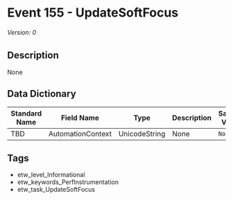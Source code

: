 # Event 155 - UpdateSoftFocus
###### Version: 0

## Description
None

## Data Dictionary
|Standard Name|Field Name|Type|Description|Sample Value|
|---|---|---|---|---|
|TBD|AutomationContext|UnicodeString|None|`None`|

## Tags
* etw_level_Informational
* etw_keywords_PerfInstrumentation
* etw_task_UpdateSoftFocus